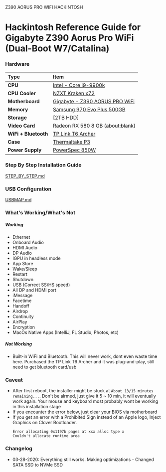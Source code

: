 Z390 AORUS PRO WIFI HACKINTOSH

# Hackintosh Reference Guide for Gigabyte Z390 Aorus Pro WiFi (Dual-Boot W7/Catalina)

### Hardware

Type|Item
:----|:----
**CPU** |[Intel - Core i9-9900k](https://www.google.com/search?q=intel+i9+9900k&oq=intel+i9+9900k&aqs=chrome..69i57j0l7.6112j0j7&sourceid=chrome&ie=UTF-8)
**CPU Cooler** |[NZXT Kraken x72](https://www.google.com/search?sxsrf=ALeKk01rc9oG02qpaqgyVy4rSe-dM_xKDw%3A1585447671952&ei=9wKAXtTgOc3WtAaV6bOACQ&q=nzxt+kraken+x72&oq=nzxt+kra&gs_lcp=CgZwc3ktYWIQARgBMgQIIxAnMgUIABCRAjIFCAAQkQIyCggAEIMBEBQQhwIyBAgAEEMyBwgAEBQQhwIyBQgAEIMBMgIIADICCAAyAggAOgQIABBHULcTWNYuYIE8aANwA3gAgAG2CYgBxheSAQ0wLjEuNC0xLjIuMC4xmAEAoAEBqgEHZ3dzLXdpeg&sclient=psy-ab) 
**Motherboard** | [Gigabyte - Z390 AORUS PRO WiFi](https://shopee.com.my/product/18799831/1830724338)
**Memory** | [Samsung 970 Evo Plus 500GB](https://www.google.com/search?sxsrf=ALeKk03f5iS-k1aUfq2qOX5BZKaYIxdJ5A%3A1585447765138&ei=VQOAXr-DCNnRtAaN36_IAg&q=Samsung+970+Evo+Plus+500GB&oq=Samsung+970+Evo+Plus+500GB&gs_lcp=CgZwc3ktYWIQAzICCAAyAggAMgYIABAIEB4yBggAEAgQHjIGCAAQCBAeMgYIABAIEB4yBggAEAgQHjIGCAAQCBAeMgUIABDNAjIFCAAQzQI6BAgAEEc6BggAEAcQHjoICAAQCBAHEB5Q2LoBWIvoAWCc7QFoAHACeACAAfsIiAHwKJIBDTAuMi4xLjEuNi0xLjOYAQCgAQGqAQdnd3Mtd2l6&sclient=psy-ab&ved=0ahUKEwj_geeWzb7oAhXZKM0KHY3vCykQ4dUDCAs&uact=5)
**Storage** | [2TB HDD]
**Video Card** | Radeon RX 580 8 GB (about:blank)
**WiFi + Bluetooth** | [TP Link T6 Archer](https://www.google.com/search?sxsrf=ALeKk03myLcsAbUj3mdOLpnb2KmdhluryA%3A1585447944900&ei=CASAXvnDNpjStQbpnKLwBA&q=tp+link+t6+archerwifi+card&oq=tp+link+t6+archerwifi+card&gs_lcp=CgZwc3ktYWIQAzoECAAQRzoHCCMQsAIQJzoECAAQDToHCAAQFBCHAjoCCAA6BggAEAcQHjoICAAQCBAHEB46BQgAEM0COgQIIRAKUJQqWLVaYOdeaABwA3gAgAHTBYgB5x6SAQ0wLjMuNC4xLjIuMS4xmAEBoAEBqgEHZ3dzLXdpeg&sclient=psy-ab&ved=0ahUKEwj558Lszb7oAhUYac0KHWmOCE4Q4dUDCAs&uact=5)
**Case** | [Thermaltake P3](https://www.google.com/search?q=Thermaltake+P3&oq=Thermaltake+P3&aqs=chrome..69i57j35i39j0l6.627j0j9&sourceid=chrome&ie=UTF-8)
**Power Supply** | [PowerSpec 850W](https://www.google.com/search?sxsrf=ALeKk0305HFlW6lfHMq-_NQCmiUlt-oFOA%3A1585448044678&ei=bASAXqeIKdq3tAbjt6_wDA&q=powerspec+850w+rgb&oq=opwerspec+850+w&gs_lcp=CgZwc3ktYWIQAxgAUABYAGC0EWgAcAB4AIABAIgBAJIBAJgBAKoBB2d3cy13aXo&sclient=psy-ab)



### Step By Step Installation Guide

[STEP_BY_STEP.md](STEP_BY_STEP.md)

### USB Configuration

[USBMAP.md](USBMAP.md)

### What's Working/What's Not

##### Working
- Ethernet
- Onboard Audio
- HDMI Audio
- DP Audio
- IGPU in headless mode
- App Store
- Wake/Sleep
- Restart
- Shutdown
- USB (Correct SS/HS speed)
- All DP and HDMI port
- iMessage
- Facetime
- Handoff
- Airdrop
- Continuity
- AirPlay
- Encryption
- MacOs Native Apps (IntelliJ, FL Studio, Photos, etc)

##### Not Working
- Built-in WiFi and Bluetooth. This will never work, dont even waste time here. Purchased the TP Link T6 Archer and it was plug-and-play, still need to get bluetooth card/usb

### Caveat
- After first reboot, the installer might be stuck at `About 13/15 minutes remaining...`. Don't be alrmed, just give it 5 ~ 10 min, it will eventually work again. Your mouse and keyboard most probably wont be working in this installation stage
- If you encounter the error below, just clear your BIOS via motherboard
- If you get an error with a Prohibited Sign instead of an Apple logo, Inject Graphics on Clover Bootloader.
	```
	Error allocating 0x1197b pages at xxx alloc type x
	Couldn't allocate runtime area
	```


### Changelog

- 03-28-2020: Everything still works. Making optimizations - Changed SATA SSD to NVMe SSD 
